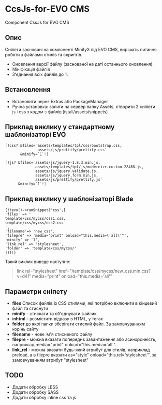 CcsJs-for-EVO CMS
=====================
Component CssJs for EVO CMS

Опис
----------
Сніпети засновані на компоненті MinifyX під EVO CMS, вирішать питання роботи з файлами стилів та скриптів.
- Оновлення версії файлу (заснованої на даті останнього оновлення)
- Мініфікація файлів
- З'єднання всіх файлів до 1.


Встановлення
----------
- Встановити через Extras або PackageManager
- Ручна установка: залити на сервер папку Assets, створити 2 сніпети js і css з кодом з файлів (istall/assets/snippets)

Приклад виклику у стандартному шаблонізаторі EVO
----------


	[!css? &files=`assets/templates/tpl/css/bootstrap.css,
				   assets/js/prettify/prettify.css`
		   &minify=`1`!]

	[!js? &files=`assets/js/jquery-1.8.3.min.js,
				  assets/templates/tpl/js/modernizr.custom.28468.js,
				  assets/js/jquery.validate.js,
				  assets/js/jquery.form.min.js,
				  assets/js/prettify/prettify.js`
		  &minify=`1`!]


Приклад виклику у шаблонізаторі Blade
----------
```
{!!evo()->runSnippet('css',[
'files' => '
template/css/mycss/css1.css,
template/css/mycss/css2.css
',
'filename'=> 'new_css',
'filepre' => 'media="print" onload="this.media=\'all\'"',
'minify' => '1',
'link_rel' => 'stylesheet',
'folder' => 'template/css/mycss/'
])!!}
```

Такий виклик виведе наступне:
>link rel="stylesheet" href="/template/css/mycss/new_css.min.css?v=d41" media="print" onload="this.media='all'"


Параметри сніпету
-------
- **files** Список файлів із CSS стилями, які потрібно включити в кінцевий файл та стиснути
- **minify** - стискати та об'єднувати файлик
- **inhtml** - розмістити відразу в HTML, у тегах <style></style>
- **folder** до якої папки зберігати стислий файл. За замовчуванням корінь сайту
- **filename** - нове ім'я стисненого файлу
- **filepre** - можна вказати попереднє завантаження або асинхронність, наприклад media="print" onload="this.media='all'".
- **link_rel** - можна вказати будь-який атрибут для стилів, наприклад preload, а в filepre вказати as="style" onload="this.rel='stylesheet'", за замовчуванням атрибут "stylesheet"


TODO
-------
- Додати обробку LESS
- Додати обробку SASS
- Додати обробку inline css та js
